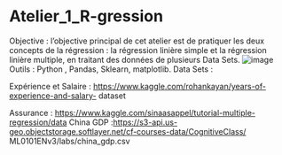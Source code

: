 # Atelier_1_R-gression
Objective :
l’objective principal de cet atelier est de pratiquer les deux concepts de la régression : la
régression linière simple et la régression linière multiple, en traitant des données de plusieurs
Data Sets.
![image](https://github.com/Aoulek/Atelier_1_R-gression-/assets/101673062/23ec79df-4e28-43f3-8282-a14f40d9ce30)
Outils : Python , Pandas, Sklearn, matplotlib.
Data Sets :

Expérience et Salaire : https://www.kaggle.com/rohankayan/years-of-experience-and-salary-
dataset

Assurance : https://www.kaggle.com/sinaasappel/tutorial-multiple-regression/data
China GDP :https://s3-api.us-geo.objectstorage.softlayer.net/cf-courses-data/CognitiveClass/
ML0101ENv3/labs/china_gdp.csv
